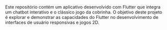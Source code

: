 Este repositório contém um aplicativo desenvolvido com Flutter que integra um chatbot interativo e o clássico jogo da cobrinha. O objetivo deste projeto é explorar e demonstrar as capacidades do Flutter no desenvolvimento de interfaces de usuário responsivas e jogos 2D.
